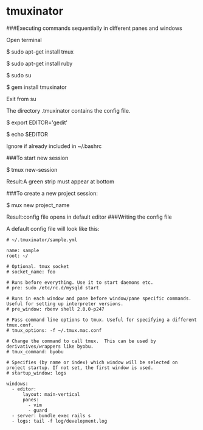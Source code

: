 # tmuxinator
###Executing commands sequentially in different panes and windows

Open terminal

$ sudo apt-get install tmux

$ sudo apt-get install ruby

$ sudo su

$ gem install tmuxinator

Exit from su

The directory .tmuxinator contains the config file.

$ export EDITOR='gedit'

$ echo $EDITOR

Ignore if already included in ~/.bashrc

###To start new session

$ tmux new-session

Result:A green strip must appear at bottom

###To create a new project session:

$ mux new project_name

Result:config file opens in default editor 
###Writing the config file

A default config file will look like this:

```
# ~/.tmuxinator/sample.yml

name: sample
root: ~/

# Optional. tmux socket
# socket_name: foo

# Runs before everything. Use it to start daemons etc.
# pre: sudo /etc/rc.d/mysqld start

# Runs in each window and pane before window/pane specific commands. Useful for setting up interpreter versions.
# pre_window: rbenv shell 2.0.0-p247

# Pass command line options to tmux. Useful for specifying a different tmux.conf.
# tmux_options: -f ~/.tmux.mac.conf

# Change the command to call tmux.  This can be used by derivatives/wrappers like byobu.
# tmux_command: byobu

# Specifies (by name or index) which window will be selected on project startup. If not set, the first window is used.
# startup_window: logs

windows:
  - editor:
      layout: main-vertical
      panes:
        - vim
        - guard
  - server: bundle exec rails s
  - logs: tail -f log/development.log
```
  
  
